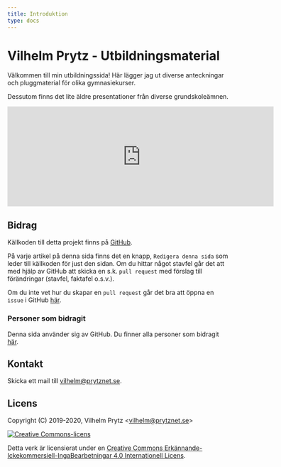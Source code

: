 ```yaml
---
title: Introduktion
type: docs
---
```


# Vilhelm Prytz - Utbildningsmaterial

Välkommen till min utbildningssida! Här lägger jag ut diverse anteckningar och pluggmaterial för olika gymnasiekurser.

Dessutom finns det lite äldre presentationer från diverse grundskoleämnen.

<iframe src="https://github.com/sponsors/vilhelmprytz/card" title="Sponsor vilhelmprytz" height="225" width="600" style="border: 0;"></iframe>

## Bidrag

Källkoden till detta projekt finns på [GitHub](https://github.com/VilhelmPrytz/utbildningsmaterial).

På varje artikel på denna sida finns det en knapp, `Redigera denna sida` som leder till källkoden för just den sidan. Om du hittar något stavfel går det att med hjälp av GitHub att skicka en s.k. `pull request` med förslag till förändringar (stavfel, faktafel o.s.v.).

Om du inte vet hur du skapar en `pull request` går det bra att öppna en `issue` i GitHub [här](https://github.com/VilhelmPrytz/utbildningsmaterial/issues).

### Personer som bidragit

Denna sida använder sig av GitHub. Du finner alla personer som bidragit [här](https://github.com/VilhelmPrytz/utbildningsmaterial/graphs/contributors).

## Kontakt

Skicka ett mail till [vilhelm@prytznet.se](mailto:vilhelm@prytznet.se).

## Licens

Copyright (C) 2019-2020, Vilhelm Prytz <[vilhelm@prytznet.se](mailto:vilhelm@prytznet.se)>

[![Creative Commons-licens](https://i.creativecommons.org/l/by-nc-nd/4.0/88x31.png)](http://creativecommons.org/licenses/by-nc-nd/4.0/)

Detta verk är licensierat under en [Creative Commons Erkännande-Ickekommersiell-IngaBearbetningar 4.0 Internationell Licens](http://creativecommons.org/licenses/by-nc-nd/4.0/).
